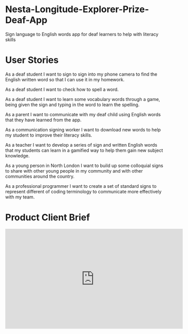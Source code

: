 # Nesta-Longitude-Explorer-Prize-Deaf-App
Sign language to English words app for deaf learners to help with literacy skills

# User Stories

As a deaf student I want to sign to sign into my phone camera to find the English written word so that I can use it in my homework. 

As a deaf student I want to check how to spell a word.

As a deaf student I want to learn some vocabulary words through a game, being given the sign and typing in the word to learn the spelling.

As a parent I want to communicate with my deaf child using English words that they have learned from the app.

As a communication signing worker I want to download new words to help my student to improve their literacy skills. 

As a teacher I want to develop a series of sign and written English words that my students can learn in a gamified way to help them gain new subject knowledge.

As a young person in North London I want to build up some colloquial signs to share with other young people in my community and with other communities around the country.

As a professional programmer I want to create a set of standard signs to represent different of  coding terminology to communicate more effectively with my team.

# Product Client Brief

<iframe width="560" height="315" src="https://www.youtube.com/embed/lPqQttapwRk" frameborder="0" allow="accelerometer; autoplay; encrypted-media; gyroscope; picture-in-picture" allowfullscreen></iframe>
